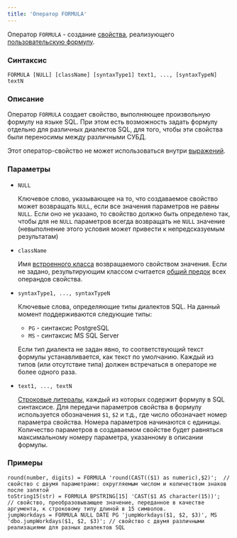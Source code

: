 ```yaml
---
title: 'Оператор FORMULA'
---
```


Оператор `FORMULA` - создание [свойства](Properties.md), реализующего [пользовательскую формулу](Custom_formula_FORMULA_.md).

### Синтаксис

    FORMULA [NULL] [className] [syntaxType1] text1, ..., [syntaxTypeN] textN

### Описание

Оператор `FORMULA` создает свойство, выполняющее произвольную формулу на языке SQL. При этом есть возможность задать формулу отдельно для различных диалектов SQL, для того, чтобы эти свойства были переносимы между различными СУБД. 

Этот оператор-свойство не может использоваться внутри [выражений](Expression.md).

### Параметры

- `NULL`

    Ключевое слово, указывающее на то, что создаваемое свойство может возвращать `NULL`, если все значения параметров не равны `NULL`. Если оно не указано, то свойство должно быть определено так, чтобы для не `NULL` параметров всегда возвращать не `NULL` значение (невыполнение этого условия может привести к непредсказуемым результатам)

- `className`

    Имя [встроенного класса](Built-in_classes.md) возвращаемого свойством значения. Если не задано, результирующим классом считается [общий предок](Built-in_classes.md#commonparentclass) всех операндов свойства.

- `syntaxType1, ..., syntaxTypeN`

    Ключевые слова, определяющие типы диалектов SQL. На данный момент поддерживаются следующие типы:

    - `PG` - синтаксис PostgreSQL
    - `MS` - синтаксис MS SQL Server

  Если тип диалекта не задан явно, то соответствующий текст формулы устанавливается, как текст по умолчанию. Каждый из типов (или отсутствие типа) должен встречаться в операторе не более одного раза.

- `text1, ..., textN`

    [Строковые литералы](IDs.md#strliteral-broken), каждый из которых содержит формулу в SQL синтаксисе. Для передачи параметров свойства в формулу используется обозначения `$1`, `$2` и т.д., где число обозначает номер параметра свойства. Номера параметров начинаются с единицы. Количество параметров в создаваемом свойстве будет равняться максимальному номеру параметра, указанному в описании формулы.

### Примеры

```lsf
round(number, digits) = FORMULA 'round(CAST(($1) as numeric),$2)';  // свойство с двумя параметрами: округляемым числом и количеством знаков после запятой
toString15(str) = FORMULA BPSTRING[15] 'CAST($1 AS character(15))';   // свойство, преобразовывающее значение, переданное в качестве аргумента, к строковому типу длиной в 15 символов.
jumpWorkdays = FORMULA NULL DATE PG 'jumpWorkdays($1, $2, $3)', MS 'dbo.jumpWorkdays($1, $2, $3)'; // свойство с двумя различными реализациями для разных диалектов SQL
```
